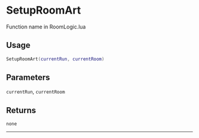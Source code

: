 # SetupRoomArt
Function name in RoomLogic.lua
## Usage
```lua
SetupRoomArt(currentRun, currentRoom)
```
## Parameters
`currentRun`, `currentRoom`
## Returns
`none`

---